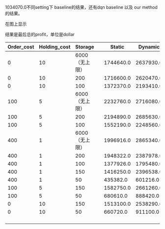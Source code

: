1034070.0不同setting下 baseline的结果，还有dqn baseline 以及 our method的结果。

在图上显示

结果是最后总的profit，单位是dollar

| Order_cost | Holding_cost | Storage        |      | Static    | Dynamic   | Oracle    | buyin_gap |      |      |
| ---------- | ------------ | -------------- | ---- | --------- | --------- | --------- | --------- | ---- | ---- |
| 0          | 10           | 6000（无上限） |      | 1744640.0 | 2637930.0 | 3380540.0 | 1         |      |      |
| 0          | 10           | 200            |      | 1716600.0 | 2620470.0 | 3368280.0 | 1         |      |      |
| 0          | 10           | 100            |      | 1372370.0 | 2193410.0 | 3269920.0 | 1         |      |      |
| 100        | 5            | 6000（无上限） |      | 2232760.0 | 2716080.0 | 3273840.0 | 1         |      |      |
| 100        | 5            | 200            |      | 2194890.0 | 2685630.0 | 3246710.0 | 1         |      |      |
| 100        | 5            | 100            |      | 1552190.0 | 2248560.0 | 3162500.0 | 1         |      |      |
| 400        | 1            | 6000（无上限） |      | 1996916.0 | 2865340.0 | 3527870.0 | 7         |      |      |
| 400        | 1            | 200            |      | 1948322.0 | 2387978.0 | 3164834.0 | 4         |      |      |
| 400        | 1            | 100            |      | 1377926.0 | 1795480.0 | 2412996.0 | 1         |      |      |
| 400        | 1            | 150            |      | 1416250.0 | 2396538.0 | 2861080.0 | 2         |      |      |
| 400        | 1            | 50             |      | 435382.0  | 601216.0  | 722414.0  | 1         |      |      |
| 100        | 5            | 150            |      | 1582750.0 | 2661260.0 | 3228980.0 | 1         |      |      |
| 100        | 5            | 50             |      | 680610.0  | 888420.0  | 1034070.0 | 1         |      |      |
| 0          | 10           | 150            |      | 1513100.0 | 2538290.0 | 3303010.0 | 1         |      |      |
| 0          | 10           | 50             |      | 660720.0  | 911100.0  | 1071090.0 | 1         |      |      |
|            |              |                |      |           |           |           |           |      |      |
|            |              |                |      |           |           |           |           |      |      |
|            |              |                |      |           |           |           |           |      |      |
|            |              |                |      |           |           |           |           |      |      |

